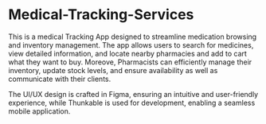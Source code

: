 # Medical-Tracking-Services

This is a medical Tracking App designed to streamline medication browsing and inventory management. 
The app allows users to search for medicines, view detailed information, and locate nearby pharmacies and add to cart what they want to buy. 
Moreove, Pharmacists can efficiently manage their inventory, update stock levels, and ensure availability as well as communicate with their clients.

The UI/UX design is crafted in Figma, ensuring an intuitive and user-friendly experience, while Thunkable is used for development, enabling a seamless mobile application.
